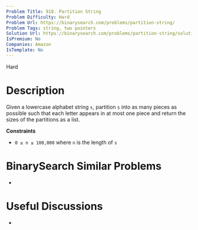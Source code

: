 ```yaml
---
Problem Title: 918. Partition String
Problem Difficulty: Hard
Problem Url: https://binarysearch.com/problems/partition-string/
Problem Tags: string, two pointers
Solution Url: https://binarysearch.com/problems/partition-string/solutions/
IsPremium: No
Companies: Amazon
IsTemplate: No
---
```


<span style="color: ;">Hard</span>

# Description

Given a lowercase alphabet string `s`, partition `s` into as many pieces as possible such that each letter appears in at most one piece and return the sizes of the partitions as a list.

**Constraints**
- `0 ≤ n ≤ 100,000` where `n` is the length of `s`

# BinarySearch Similar Problems

- []()

# Useful Discussions

- []()
